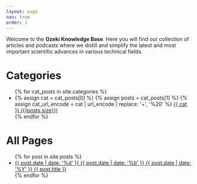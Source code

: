 ```yaml
---
layout: page
nav: true
order: 1
---
```


Welcome to the **Ozeki Knowledge Base**. 
Here you will find our collection of articles and podcasts where we distill and simplify the latest and most important scientific advances in various technical fields.

<h1 class="page-heading">Categories</h1>

<ul class="category-list">
{% for cat_posts in site.categories %}
<li class="category-list-item">
{% assign cat = cat_posts[0] %}
{% assign posts = cat_posts[1] %}
{% assign cat_url_encode = cat | url_encode | replace: '+', '%20' %}
<a class="category-list-link" href="{{ '/category/#/' | relative_url | append: cat_url_encode }}">{{ cat }} ({{posts.size}})</a>
</li>
{% endfor %}
</ul>


<h1 class="page-heading"> All Pages</h1>

<ul>
  {% for post in site.posts %}
  <li>
    <a href="{{ post.url }}" title="{{ post.title }}">
      <span class="date">
        <span class="day">{{ post.date | date: '%d' }}</span>
        <span class="month"><abbr>{{ post.date | date: '%b' }}</abbr></span>
        <span class="year">{{ post.date | date: '%Y' }}</span>
      </span>
      <span class="title">{{ post.title }}</span>
    </a>
  </li>
  {% endfor %}
</ul>
